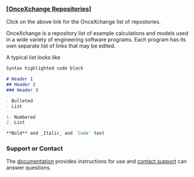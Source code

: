 

### [[OnceXchange Repositories]](https://github.com/onceXchange/oncex.github.io/wiki/onceXchange-home)
Click on the above link for the OnceXchange list of repostories. 

OnceXchange is a repository list of example calculations and models used in a wide variety of engineering software programs.  Each program has its own separate list of links that may be edited.

A typical list looks like

```markdown
Syntax highlighted code block

# Header 1
## Header 2
### Header 3

- Bulleted
- List

1. Numbered
2. List

**Bold** and _Italic_ and `Code` text

```


### Support or Contact

The [documentation](https://docs.github.com/categories/github-pages-basics/) provides instructions for use and [contact support](oncexchange@gmail.com) can answer questions. 
